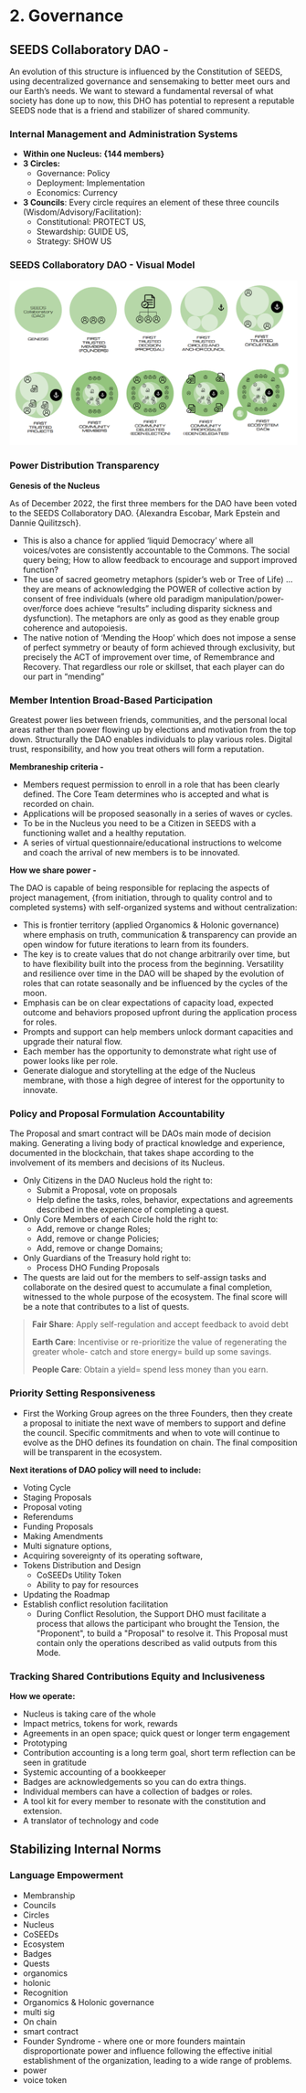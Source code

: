 # 2. Governance

## SEEDS Collaboratory DAO -

An evolution of this structure is influenced by the Constitution of SEEDS, using decentralized governance and sensemaking to better meet ours and our Earth’s needs. We want to steward a fundamental reversal of what society has done up to now, this DHO has potential to represent a reputable SEEDS node that is a friend and stabilizer of shared community.

### Internal Management and Administration Systems

* **Within one Nucleus: {144 members}**
* **3 Circles:**
  * Governance: Policy
  * Deployment: Implementation
  * Economics: Currency
* **3 Councils**: Every circle requires an element of these three councils (Wisdom/Advisory/Facilitation):
  * Constitutional: PROTECT US,
  * Stewardship: GUIDE US,
  * Strategy: SHOW US

### SEEDS Collaboratory DAO - Visual Model <a href="#_81i3t7avjmka" id="_81i3t7avjmka"></a>

![](../dao-os-canvas/2.governance/\_assets/0.png)

### Power Distribution Transparency <a href="#_nk400yd262mj" id="_nk400yd262mj"></a>

**Genesis of the Nucleus**

As of December 2022, the first three members for the DAO have been voted to the SEEDS Collaboratory DAO. {Alexandra Escobar, Mark Epstein and Dannie Quilitzsch}.

* This is also a chance for applied ‘liquid Democracy’ where all voices/votes are consistently accountable to the Commons. The social query being; How to allow feedback to encourage and support improved function?
* The use of sacred geometry metaphors (spider’s web or Tree of Life) … they are means of acknowledging the POWER of collective action by consent of free individuals (where old paradigm manipulation/power-over/force does achieve “results” including disparity sickness and dysfunction). The metaphors are only as good as they enable group coherence and autopoiesis.
* The native notion of ‘Mending the Hoop’ which does not impose a sense of perfect symmetry or beauty of form achieved through exclusivity, but precisely the ACT of improvement over time, of Remembrance and Recovery. That regardless our role or skillset, that each player can do our part in “mending”

### Member Intention Broad-Based Participation <a href="#_28btymqi4j0d" id="_28btymqi4j0d"></a>

Greatest power lies between friends, communities, and the personal local areas rather than power flowing up by elections and motivation from the top down. Structurally the DAO enables individuals to play various roles. Digital trust, responsibility, and how you treat others will form a reputation.

**Membraneship criteria -**

* Members request permission to enroll in a role that has been clearly defined. The Core Team determines who is accepted and what is recorded on chain.
* Applications will be proposed seasonally in a series of waves or cycles.
* To be in the Nucleus you need to be a Citizen in SEEDS with a functioning wallet and a healthy reputation.
* A series of virtual questionnaire/educational instructions to welcome and coach the arrival of new members is to be innovated.

**How we share power -**

The DAO is capable of being responsible for replacing the aspects of project management, {from initiation, through to quality control and to completed systems} with self-organized systems and without centralization:

* This is frontier territory (applied Organomics & Holonic governance) where emphasis on truth, communication & transparency can provide an open window for future iterations to learn from its founders.
* The key is to create values that do not change arbitrarily over time, but to have flexibility built into the process from the beginning. Versatility and resilience over time in the DAO will be shaped by the evolution of roles that can rotate seasonally and be influenced by the cycles of the moon.
* Emphasis can be on clear expectations of capacity load, expected outcome and behaviors proposed upfront during the application process for roles.
* Prompts and support can help members unlock dormant capacities and upgrade their natural flow.
* Each member has the opportunity to demonstrate what right use of power looks like per role.
* Generate dialogue and storytelling at the edge of the Nucleus membrane, with those a high degree of interest for the opportunity to innovate.

### Policy and Proposal Formulation Accountability

The Proposal and smart contract will be DAOs main mode of decision making. Generating a living body of practical knowledge and experience, documented in the blockchain, that takes shape according to the involvement of its members and decisions of its Nucleus.

* Only Citizens in the DAO Nucleus hold the right to:
  * Submit a Proposal, vote on proposals
  * Help define the tasks, roles, behavior, expectations and agreements described in the experience of completing a quest.
* Only Core Members of each Circle hold the right to:
  * Add, remove or change Roles;
  * Add, remove or change Policies;
  * Add, remove or change Domains;
* Only Guardians of the Treasury hold right to:
  * Process DHO Funding Proposals
* The quests are laid out for the members to self-assign tasks and collaborate on the desired quest to accumulate a final completion, witnessed to the whole purpose of the ecosystem. The final score will be a note that contributes to a list of quests.

> **Fair Share**: Apply self-regulation and accept feedback to avoid debt
>
> **Earth Care**: Incentivise or re-prioritize the value of regenerating the greater whole- catch and store energy= build up some savings.
>
> **People Care**: Obtain a yield= spend less money than you earn.

### Priority Setting Responsiveness

* First the Working Group agrees on the three Founders, then they create a proposal to initiate the next wave of members to support and define the council. Specific commitments and when to vote will continue to evolve as the DHO defines its foundation on chain. The final composition will be transparent in the ecosystem.

**Next iterations of DAO policy will need to include:**

* Voting Cycle
* Staging Proposals
* Proposal voting
* Referendums
* Funding Proposals
* Making Amendments
* Multi signature options,
* Acquiring sovereignty of its operating software,
* Tokens Distribution and Design
  * CoSEEDs Utility Token
  * Ability to pay for resources
* Updating the Roadmap
* Establish conflict resolution facilitation
  * During Conflict Resolution, the Support DHO must facilitate a process that allows the participant who brought the Tension, the "Proponent", to build a "Proposal" to resolve it. This Proposal must contain only the operations described as valid outputs from this Mode.

### Tracking Shared Contributions Equity and Inclusiveness

**How we operate:**

* Nucleus is taking care of the whole
* Impact metrics, tokens for work, rewards
* Agreements in an open space; quick quest or longer term engagement
* Prototyping
* Contribution accounting is a long term goal, short term reflection can be seen in gratitude
* Systemic accounting of a bookkeeper
* Badges are acknowledgements so you can do extra things.
* Individual members can have a collection of badges or roles.
* A tool kit for every member to resonate with the constitution and extension.
* A translator of technology and code

## Stabilizing Internal Norms <a href="#_ytsr7tshr3bj" id="_ytsr7tshr3bj"></a>

### Language Empowerment <a href="#_ih5ays5jud85" id="_ih5ays5jud85"></a>

* Membranship
* Councils
* Circles
* Nucleus
* CoSEEDs
* Ecosystem
* Badges
* Quests
* organomics
* holonic
* Recognition
* Organomics & Holonic governance
* multi sig
* On chain
* smart contract
* Founder Syndrome - where one or more founders maintain disproportionate power and influence following the effective initial establishment of the organization, leading to a wide range of problems.
* power
* voice token
